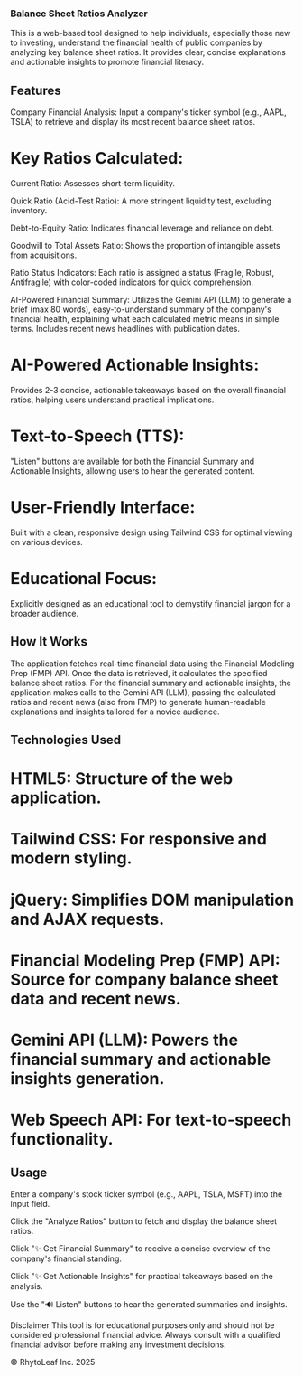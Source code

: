 ### Balance Sheet Ratios Analyzer

This is a web-based tool designed to help individuals, especially those new to investing, understand the financial health of public companies by analyzing key balance sheet ratios. It provides clear, concise explanations and actionable insights to promote financial literacy.

## Features
Company Financial Analysis: Input a company's ticker symbol (e.g., AAPL, TSLA) to retrieve and display its most recent balance sheet ratios.

# Key Ratios Calculated:

Current Ratio: Assesses short-term liquidity.

Quick Ratio (Acid-Test Ratio): A more stringent liquidity test, excluding inventory.

Debt-to-Equity Ratio: Indicates financial leverage and reliance on debt.

Goodwill to Total Assets Ratio: Shows the proportion of intangible assets from acquisitions.

Ratio Status Indicators: Each ratio is assigned a status (Fragile, Robust, Antifragile) with color-coded indicators for quick comprehension.

AI-Powered Financial Summary: Utilizes the Gemini API (LLM) to generate a brief (max 80 words), easy-to-understand summary of the company's financial health, explaining what each calculated metric means in simple terms. Includes recent news headlines with publication dates.

# AI-Powered Actionable Insights: 
Provides 2-3 concise, actionable takeaways based on the overall financial ratios, helping users understand practical implications.

# Text-to-Speech (TTS): 
"Listen" buttons are available for both the Financial Summary and Actionable Insights, allowing users to hear the generated content.

# User-Friendly Interface: 
Built with a clean, responsive design using Tailwind CSS for optimal viewing on various devices.

# Educational Focus: 
Explicitly designed as an educational tool to demystify financial jargon for a broader audience.

## How It Works
The application fetches real-time financial data using the Financial Modeling Prep (FMP) API. Once the data is retrieved, it calculates the specified balance sheet ratios. For the financial summary and actionable insights, the application makes calls to the Gemini API (LLM), passing the calculated ratios and recent news (also from FMP) to generate human-readable explanations and insights tailored for a novice audience.

## Technologies Used
# HTML5: Structure of the web application.

# Tailwind CSS: For responsive and modern styling.

# jQuery: Simplifies DOM manipulation and AJAX requests.

# Financial Modeling Prep (FMP) API: Source for company balance sheet data and recent news.

# Gemini API (LLM): Powers the financial summary and actionable insights generation.

# Web Speech API: For text-to-speech functionality.

## Usage
Enter a company's stock ticker symbol (e.g., AAPL, TSLA, MSFT) into the input field.

Click the "Analyze Ratios" button to fetch and display the balance sheet ratios.

Click "✨ Get Financial Summary" to receive a concise overview of the company's financial standing.

Click "✨ Get Actionable Insights" for practical takeaways based on the analysis.

Use the "🔊 Listen" buttons to hear the generated summaries and insights.

Disclaimer
This tool is for educational purposes only and should not be considered professional financial advice. Always consult with a qualified financial advisor before making any investment decisions.

© RhytoLeaf Inc. 2025